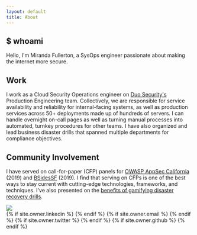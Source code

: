 ```yaml
---
layout: default
title: About
---
```

## $ whoami

Hello, I'm Miranda Fullerton, a SysOps engineer passionate about making the internet more secure.
  
## Work

I work as a Cloud Security Operations engineer on [Duo Security's](https://duo.com/about) Production Engineering team. Collectively, we are responsible for service availability and reliability for internal-facing systems, as well as production services across 50+ deployments made up of hundreds of servers. I can handle overnight on-call pages as well as turning manual processes into automated, turnkey procedures for other teams. I have also organized and lead business disaster drills that spanned multiple departments for compliance objectives.

## Community Involvement

I have served on call-for-paper (CFP) panels for [OWASP AppSec California](https://2019.appseccalifornia.org/) (2019) and [BSidesSF](https://bsidessf.org/) (2019). I find that serving on CFPs is one of the best ways to stay current with cutting-edge technologies, frameworks, and techniques. I've also presented on the [benefits of gamifying disaster recovery drills](https://www.youtube.com/watch?v=murKB1sDMzY).

<img class="user-avatar" src="{{ site.owner.avatar }}">


<div class="pagination">
  {% if site.owner.linkedin %}
    <a href="{{ site.owner.linkedin }}" class="social-media-icons"><i class="fa fa-2x fa-linkedin-square" aria-hidden="true"></i></a>
  {% endif %}
  {% if site.owner.email %}
    <a href="mailto:{{ site.owner.email }}" class="social-media-icons"><i class="fa fa-2x fa-envelope-square" aria-hidden="true"></i></a>
  {% endif %}
  {% if site.owner.twitter %}
    <a href="https://twitter.com/{{ site.owner.twitter }}" class="social-media-icons"><i class="fa fa-2x fa-twitter-square" aria-hidden="true"></i></a>
  {% endif %}
  {% if site.owner.github %}
    <a href="{{ site.owner.github }}" class="social-media-icons"><i class="fa fa-2x fa-github-square" aria-hidden="true"></i></a>
  {% endif %}
</div>
